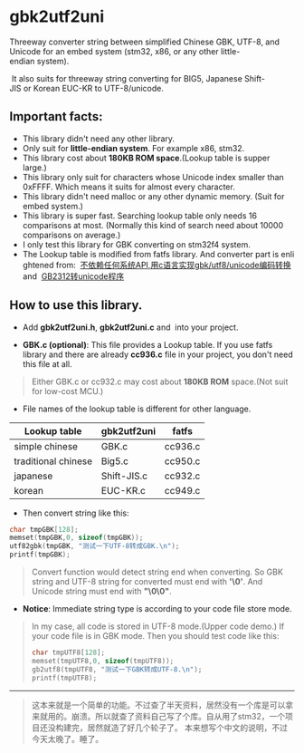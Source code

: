# gbk2utf2uni

Threeway converter string between simplified Chinese GBK, UTF-8, and Unicode for an embed system (stm32, x86, or any other little-endian system).

 It also suits for threeway string converting for BIG5, Japanese Shift-JIS or Korean EUC-KR to UTF-8/unicode.

## Important facts:
* This library didn't need any other library.
* Only suit for **little-endian system**. For example x86, stm32.
* This library cost about **180KB ROM space**.(Lookup table is supper large.)
* This library only suit for characters whose Unicode index smaller than 0xFFFF. Which means it suits for almost every character.
* This library didn't need malloc or any other dynamic memory. (Suit for embed system.)
*  This library is super fast. Searching lookup table only needs 16 comparisons at most. (Normally this kind of search need about 10000 comparisons on average.)
* I only test this library for GBK converting on stm32f4 system.
* The Lookup table is modified from fatfs library. And converter part is enlightened from:
 [不依赖任何系统API,用c语言实现gbk/utf8/unicode编码转换](https://blog.csdn.net/bladeandmaster88/article/details/54837338 "不依赖任何系统API,用c语言实现gbk/utf8/unicode编码转换") 
and
 [GB2312转unicode程序](https://www.cnblogs.com/flying_bat/archive/2008/04/11/1148042.html "GB2312转unicode程序")


## How to use this library.
* Add **gbk2utf2uni.h**, **gbk2utf2uni.c** and  into your project.

* **GBK.c (optional)**: This file provides a Lookup table. If you use fatfs library and there are already **cc936.c** file in your project, you don't need this file at all.

> Either GBK.c or cc932.c may cost about **180KB ROM** space.(Not suit for low-cost MCU.)

* File names of the lookup table is different for other language.

Lookup table        | gbk2utf2uni | fatfs
--------------------|-------------|-------
simple chinese      | GBK.c       | cc936.c
traditional chinese | Big5.c      | cc950.c
japanese            | Shift-JIS.c | cc932.c
korean              | EUC-KR.c    | cc949.c

* Then convert string like this:

```c
char tmpGBK[128];
memset(tmpGBK,0, sizeof(tmpGBK));
utf82gbk(tmpGBK, "测试一下UTF-8转成GBK.\n");
printf(tmpGBK);
```
> Convert function would detect string end when converting. So GBK string and UTF-8 string for converted must end with **'\0'**. And Unicode string must end with **"\0\0"**.

* **Notice**: Immediate string type is according to your code file store mode.

> In my case, all code is stored in UTF-8 mode.(Upper code demo.)
> If your code file is in GBK mode. Then you should test code like this:
> ```C
> char tmpUTF8[128];
> memset(tmpUTF8,0, sizeof(tmpUTF8));
> gb2utf8(tmpUTF8, "测试一下GBK转成UTF-8.\n");
> printf(tmpUTF8);
> ```


-------------------------------
> 这本来就是一个简单的功能。不过查了半天资料，居然没有一个库是可以拿来就用的。崩溃。所以就查了资料自己写了个库。自从用了stm32，一个项目还没构建完，居然就造了好几个轮子了。
> 本来想写个中文的说明，不过今天太晚了。睡了。


